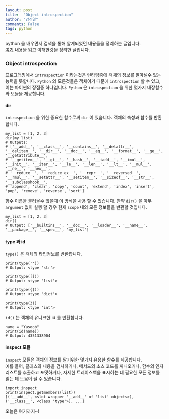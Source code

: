 ```yaml
---
layout: post
title:  "Object introspection"
author: "강신일"
comments: False
tags: python
---
```

python 을 배우면서 검색을 통해 알게되었던 내용들을 정리하는 글입니다.<br>
[여기](https://book.pythontips.com/en/latest/object_introspection.html) 내용을 읽고 이해한것을 정리한 글입니다.

### Object introspection

프로그래밍에서 `introspection` 이라는것은 런타임중에 객체의 정보를 알아낼수 있는 능력을 뜻합니다. `Python` 의 모든것들은 객체이기 때문에 `introspection` 할 수 있고, 이는 파이썬의 장점중 하나입니다. `Python` 은 `introspection` 을 위한 몇가지 내장함수와 모듈을 제공합니다.

#### dir

`introspection` 을 위한 중요한 함수로써 `dir` 이 있습니다. 객체의 속성과 함수를 반환합니다.
```
my_list = [1, 2, 3]
dir(my_list)
# Outputs:
# ['__add__', '__class__', '__contains__', '__delattr__', '__delitem__', '__dir__', '__doc__', '__eq__', '__format__', '__ge__', '__getattribute__',
# '__getitem__', '__gt__', '__hash__', '__iadd__', '__imul__', '__init__', '__iter__', '__le__', '__len__', '__lt__', '__mul__', '__ne__', '__new__',
# '__reduce__', '__reduce_ex__', '__repr__', '__reversed__', '__rmul__', '__setattr__', '__setitem__', '__sizeof__', '__str__', '__subclasshook__',
# 'append', 'clear', 'copy', 'count', 'extend', 'index', 'insert', 'pop', 'remove', 'reverse', 'sort']
```

함수 이름을 불러올수 없을때 이 방식을 사용 할 수 있습니다. 만약 `dir()` 을 아무 `argument` 없이 실행 할 경우 현재 `scope` 내의 모든 정보들을 반환할 것입니다.
```
my_list = [1, 2, 3]
dir()
# Output: ['__builtins__', '__doc__', '__loader__', '__name__', '__package__', '__spec__', 'my_list']
```

#### type 과 id
`type()` 은 객체의 타입정보를 반환합니다.
```
print(type(''))
# Output: <type 'str'>

print(type([]))
# Output: <type 'list'>

print(type({}))
# Output: <type 'dict'>

print(type(3))
# Output: <type 'int'>
```

`id()` 는 객체의 유니크한 id 를 반환합니다.

```
name = "Yasoob"
print(id(name))
# Output: 4351338904
```

#### inspect 모듈
`inspect` 모듈은 객체의 정보를 알기위한 몇가지 유용한 함수를 제공합니다. <br>
예를 들어, 클래스의 내용을 검사하거나, 메서드의 소스 코드를 꺼내오거나, 함수의 인자 리스트를 추출하고 포맷하거나, 자세한 트레이스백을 표시하는 데 필요한 모든 정보를 얻는 데 도움이 될 수 있습니다.
```
import inspect
print(inspect.getmembers(list))
[('__add__', <slot wrapper '__add__' of 'list' objects>), ('__class__', <class 'type'>), ...]
```

오늘은 여기까지~!
